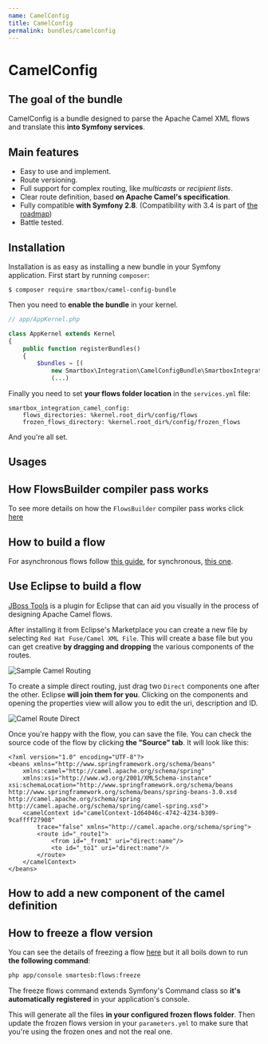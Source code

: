 ```yaml
---
name: CamelConfig
title: CamelConfig
permalink: bundles/camelconfig
---
```


# CamelConfig

## The goal of the bundle
CamelConfig is a bundle designed to parse the Apache Camel XML flows and translate this **into Symfony services**.

## Main features

* Easy to use and implement.
* Route versioning.
* Full support for complex routing, like *multicasts* or *recipient lists*.
* Clear route definition, based **on Apache Camel's specification**.
* Fully compatible **with Symfony 2.8**. (Compatibility with 3.4 is part of [the roadmap](smartesb-skeleton/roadmap))
* Battle tested.

## Installation
Installation is as easy as installing a new bundle in your Symfony application. First start by running `composer`:

`$ composer require smartbox/camel-config-bundle`

Then you need to **enable the bundle** in your kernel.

```php
// app/AppKernel.php

class AppKernel extends Kernel
{
    public function registerBundles()
    {
        $bundles = [(
            new Smartbox\Integration\CamelConfigBundle\SmartboxIntegrationCamelConfigBundle(),
            (...)
```

Finally you need to set **your flows folder location** in the `services.yml` file:

```
smartbox_integration_camel_config:
    flows_directories: %kernel.root_dir%/config/flows
    frozen_flows_directory: %kernel.root_dir%/config/frozen_flows
```

And you're all set.

## Usages
## How FlowsBuilder compiler pass works
To see more details on how the ```FlowsBuilder``` compiler pass works click [here](/smartesb-skeleton/camel/flows-builder)

## How to build a flow

For asynchronous flows follow [this guide](/smartesb-skeleton/samples/asyncflow), for synchronous, [this one](/smartesb-skeleton/samples/syncflow).

## Use Eclipse to build a flow

[JBoss Tools](http://marketplace.eclipse.org/content/jboss-tools) is a plugin for Eclipse that can aid you visually in the process of designing Apache Camel flows. 

After installing it from Eclipse's Marketplace you can create a new file by selecting `Red Hat Fuse/Camel XML File`. This will create a base file but you can get creative **by dragging and dropping** the various components of the routes.

![Sample Camel Routing](/smartesb-skeleton/assets/images/camel_routing_sample.jpg)

To create a simple direct routing, just drag two `Direct` components one after the other. Eclipse **will join them for you**. Clicking on the components and opening the properties view will allow you to edit the uri, description and ID.

![Camel Route Direct](/smartesb-skeleton/assets/images/camel_single_route.jpg)

Once you're happy with the flow, you can save the file. You can check the source code of the flow by clicking  **the "Source" tab**. It will look like this:

```
<?xml version="1.0" encoding="UTF-8"?>
<beans xmlns="http://www.springframework.org/schema/beans"
    xmlns:camel="http://camel.apache.org/schema/spring"
    xmlns:xsi="http://www.w3.org/2001/XMLSchema-instance" xsi:schemaLocation="http://www.springframework.org/schema/beans http://www.springframework.org/schema/beans/spring-beans-3.0.xsd        http://camel.apache.org/schema/spring http://camel.apache.org/schema/spring/camel-spring.xsd">
    <camelContext id="camelContext-1d64046c-4742-4234-b309-9caffff27908"
        trace="false" xmlns="http://camel.apache.org/schema/spring">
        <route id="_route1">
            <from id="_from1" uri="direct:name"/>
            <to id="_to1" uri="direct:name"/>
        </route>
    </camelContext>
</beans>
```

## How to add a new component of the camel definition
## How to freeze a flow version

You can see the details of freezing a flow [here](smartesb-skeleton/samples/freezeflows) but it all boils down to run **the following command**:

```bash
php app/console smartesb:flows:freeze
```

The freeze flows command extends Symfony's Command class so **it's automatically registered** in your application's console.

This will generate all the files **in your configured frozen flows folder**. Then update the frozen flows version in your `parameters.yml` to make sure that you're using the frozen ones and not the real one. 
